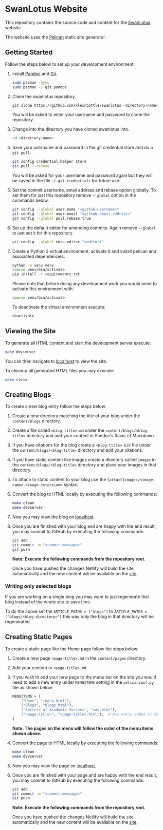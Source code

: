 # SwanLotus Website

This repository contains the source code and content for the [SwanLotus](http://swanlotus.org) website.

The website uses the [Pelican](https://blog.getpelican.com/) static site generator.

## Getting Started

Follow the steps below to set up your development environment:

1. Install [Pandoc](https://pandoc.org/MANUAL.html) and [Git](https://git-scm.com/).

    ```bash
    sudo pacman -Syyu
    sudo pacman -S git pandoc
    ```

1. Clone the swanlotus repository.

    ```bash
    git clone https://github.com/kleinbottle/swanlotus <directory-name>
    ```

    You will be asked to enter your username and password to clone the repository.

1. Change into the directory you have cloned swanlotus into.

    ```bash
    cd <directory-name>
    ```

1. Save your username and password in the git credential store and do a `git pull`.

    ```bash
    git config credential.helper store
    git pull --rebase
    ```

    You will be asked for your username and password again but they will be saved in the file `~/.git-credentials` for future use.

1. Set the commit username, email address and rebase option globally. To set them for just this repository remove `--global` option in the commands below.

    ```bash
    git config --global user.name "<github-username>"
    git config --global user.email "<github-email-address>"
    git config --global pull.rebase true
    ```

1. Set up the default editor for amending commits. Again remove `--global` to just set it for this repository.

    ```bash
    git config --global core.editor "<editor>"
    ```

1. Create a Python 3 virtual environment, activate it and install pelican and associated dependencies.

    ```bash
    python -m venv venv
    source venv/bin/activate
    pip install -r requirements.txt
    ```

    Please note that before doing any development work you would need to activate this environment with:

    ```bash
    source venv/bin/activate
    ```

    To deactivate the virtual environment execute:

    ```bash
    deactivate
    ```

## Viewing the Site

To generate all HTML content and start the development server execute:

```bash
make devserver
```

You can then navigate to [localhost](http://localhost:8000) to view the site.

To cleanup all generated HTML files you may execute:

```bash
make clean
```

## Creating Blogs

To create a new blog entry follow the steps below:

1. Create a new directory matching the title of your blog under the `content/blogs` directory.

1. Create a file called `<blog-title>.md` under the `content/blogs/<blog-title>` directory and add your content in Pandoc's flavor of Markdown.

1. If you have citations for the blog create a `<blog-title>.bib` file under the `content/blogs/<blog-title>` directory and add your citations.

1. If you have static content like images create a directory called `images` in the `content/blogs/<blog-title>` directory and place your images in that directory.

1. To attach to static content to your blog use the `{attach}images/<image-name>.<image-extension>` syntax.

1. Convert the blog to HTML locally by executing the following commands:

    ```bash
    make clean
    make devserver
    ```

1. Now you may view the blog on [localhost](http://localhost:8000).

1. Once you are finished with your blog and are happy with the end result, you may commit to GitHub by executing the following commands:

    ```bash
    git add .
    git commit -m "<commit-message>"
    git push
    ```

    **Note: Execute the following commands from the repository root.**

    Once you have pushed the changes Netlify will build the site automatically and the new content will be available on the [site](https://swanlotus.netlify.app).

### Writing only selected blogs

If you are working on a single blog you may want to just regenerate that blog instead of the whole site to save time.

To do the above set the `ARTICLE_PATHS = ["blogs"]` to `ARTICLE_PATHS = ["blogs/<blog-directory>"]` this way only the blog in that directory will be regenerated.

## Creating Static Pages

To create a static page like the Home page follow the steps below:

1. Create a new page `<page-title>.md` in the `content/pages` directory.

1. Add your content to `<page-title>.md`.

1. If you wish to add your new page to the menu bar on the site you would need to add a new entry under `MENUITEMS` setting in the `pelicanconf.py` file as shown below:

    ```python
    MENUITEMS = (
        ("Home", "index.html"),
        ("Blogs", "blogs.html"),
        ("Secrets of Academic Success", "sas.html"),
        ("<page-title>", "<page-title>.html"),  # New entry added to the end of the tuple
    )
    ```

    **Note: The pages on the menu will follow the order of the menu items shown above.**

1. Convert the page to HTML locally by executing the following commands:

    ```bash
    make clean
    make devserver
    ```

1. Now you may view the page on [localhost](http://localhost:8000).

1. Once you are finished with your page and are happy with the end result, you may commit to GitHub by executing the following commands:

    ```bash
    git add .
    git commit -m "<commit-message>"
    git push
    ```

    **Note: Execute the following commands from the repository root.**

    Once you have pushed the changes Netlify will build the site automatically and the new content will be available on the [site](https://swanlotus.netlify.app).
